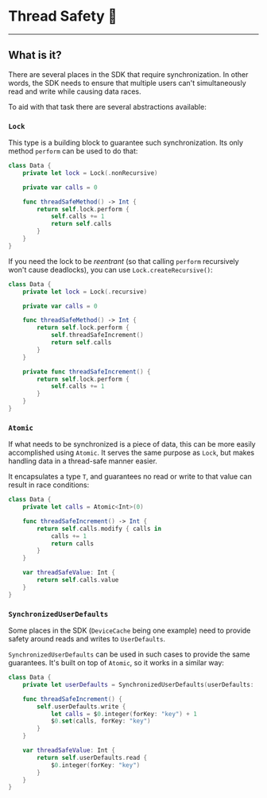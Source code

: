 # Thread Safety 👾
---

## What is it?

There are several places in the SDK that require synchronization. In other words, the SDK needs to ensure that multiple users can't simultaneously read and write while causing data races.

To aid with that task there are several abstractions available:

### `Lock`

This type is a building block to guarantee such synchronization. Its only method `perform` can be used to do that:
```swift
class Data {
    private let lock = Lock(.nonRecursive)

    private var calls = 0

    func threadSafeMethod() -> Int {
        return self.lock.perform {
            self.calls += 1
            return self.calls
        }
    }
}
```

If you need the lock to be _reentrant_ (so that calling `perform` recursively won't cause deadlocks), you can use `Lock.createRecursive()`:

```swift
class Data {
    private let lock = Lock(.recursive)

    private var calls = 0

    func threadSafeMethod() -> Int {
        return self.lock.perform {
            self.threadSafeIncrement()
            return self.calls
        }
    }

    private func threadSafeIncrement() {
        return self.lock.perform {
            self.calls += 1
        }
    }
}
```

### `Atomic`

If what needs to be synchronized is a piece of data, this can be more easily accomplished using `Atomic`. It serves the same purpose as `Lock`, but makes handling data in a thread-safe manner easier.

It encapsulates a type `T`, and guarantees no read or write to that value can result in race conditions:

```swift
class Data {
    private let calls = Atomic<Int>(0)

    func threadSafeIncrement() -> Int {
        return self.calls.modify { calls in
            calls += 1
            return calls
        }
    }

    var threadSafeValue: Int {
        return self.calls.value
    }
}
```


### `SynchronizedUserDefaults`

Some places in the SDK (`DeviceCache` being one example) need to provide safety around reads and writes to `UserDefaults`.

`SynchronizedUserDefaults` can be used in such cases to provide the same guarantees. It's built on top of `Atomic`, so it works in a similar way:
```swift
class Data {
    private let userDefaults = SynchronizedUserDefaults(userDefaults: .main)

    func threadSafeIncrement() {
        self.userDefaults.write {
            let calls = $0.integer(forKey: "key") + 1
            $0.set(calls, forKey: "key")
        }
    }

    var threadSafeValue: Int {
        return self.userDefaults.read {
            $0.integer(forKey: "key")
        }
    }
}
```
